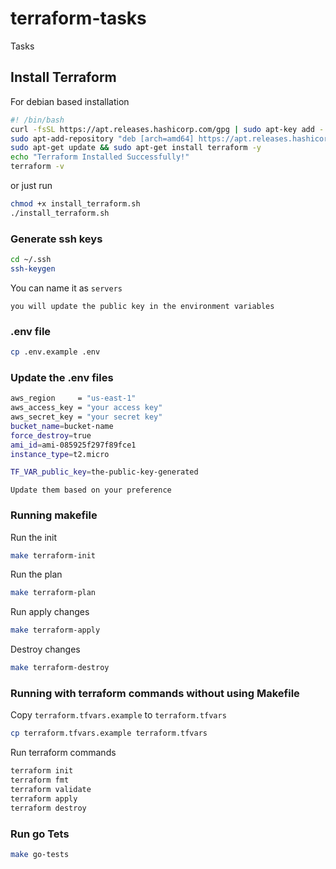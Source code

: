 # terraform-tasks
Tasks

## Install Terraform
For debian based installation
```sh
#! /bin/bash
curl -fsSL https://apt.releases.hashicorp.com/gpg | sudo apt-key add -
sudo apt-add-repository "deb [arch=amd64] https://apt.releases.hashicorp.com $(lsb_release -cs) main" -y
sudo apt-get update && sudo apt-get install terraform -y
echo "Terraform Installed Successfully!"
terraform -v
```

or just run
```sh
chmod +x install_terraform.sh
./install_terraform.sh
```

### Generate ssh keys

```sh
cd ~/.ssh
ssh-keygen
```
You can name it as `servers`

`you will update the public key in the environment variables`

### .env file

```sh
cp .env.example .env
```

### Update the .env files
```sh
aws_region     = "us-east-1"
aws_access_key = "your access key"
aws_secret_key = "your secret key"
bucket_name=bucket-name
force_destroy=true
ami_id=ami-085925f297f89fce1
instance_type=t2.micro

TF_VAR_public_key=the-public-key-generated
```

`Update them based on your preference`

### Running makefile

Run the init
```sh
make terraform-init
```

Run the plan
```sh
make terraform-plan
```

Run apply changes
```sh
make terraform-apply
```

Destroy changes
```sh
make terraform-destroy
```

### Running with terraform commands without using Makefile

Copy `terraform.tfvars.example` to `terraform.tfvars`
```sh
cp terraform.tfvars.example terraform.tfvars
```

Run terraform commands

```sh
terraform init
terraform fmt
terraform validate
terraform apply
terraform destroy
```


### Run go Tets
```sh
make go-tests
```